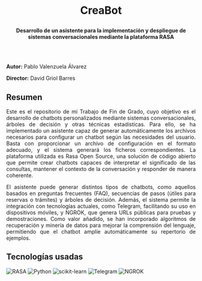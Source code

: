 # <p style="text-align:center;">CreaBot</p>
**<p style="text-align:center;">Desarrollo de un asistente para la implementación y despliegue de sistemas conversacionales mediante la plataforma RASA</p>**

<br>
<br>

**Autor:** Pablo Valenzuela Álvarez

**Director:** David Griol Barres

## Resumen

<p style="text-align:justify">Este es el repositorio de mi Trabajo de Fin de Grado, cuyo objetivo es el desarrollo de chatbots personalizados mediante sistemas conversacionales, árboles de decisión y otras técnicas estadísticas. Para ello, se ha implementado un asistente capaz de generar automáticamente los archivos necesarios para configurar un chatbot según las necesidades del usuario. Basta con proporcionar un archivo de configuración en el formato adecuado, y el sistema generará los ficheros correspondientes. La plataforma utilizada es Rasa Open Source, una solución de código abierto que permite crear chatbots capaces de interpretar el significado de las consultas, mantener el contexto de la conversación y responder de manera coherente.</p>

<p style="text-align:justify">El asistente puede generar distintos tipos de chatbots, como aquellos basados en preguntas frecuentes (FAQ), secuencias de pasos (útiles para reservas o trámites) y árboles de decisión. Además, el sistema permite la integración con tecnologías actuales, como Telegram, facilitando su uso en dispositivos móviles, y NGROK, que genera URLs públicas para pruebas y demostraciones. Como valor añadido, se han incorporado algoritmos de recuperación y minería de datos para mejorar la comprensión del lenguaje, permitiendo que el chatbot amplíe automáticamente su repertorio de ejemplos.</p>

## Tecnologías usadas

![RASA](https://img.shields.io/badge/RASA-8d2be9?style=for-the-badge&logo=Rasa&logoColor=white)
![Python](https://img.shields.io/badge/python-3670A0?style=for-the-badge&logo=python&logoColor=ffdd54)
![scikit-learn](https://img.shields.io/badge/scikit--learn-%23F7931E.svg?style=for-the-badge&logo=scikit-learn&logoColor=white)
![Telegram](https://img.shields.io/badge/Telegram-blue?style=for-the-badge&logo=telegram&logoColor=white)
![NGROK](https://img.shields.io/badge/NGROK-navy?style=for-the-badge&logo=ngrok&logoColor=white)

